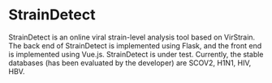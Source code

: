 # StrainDetect
StrainDetect is an online viral strain-level analysis tool based on VirStrain. The back end of StrainDetect is implemented using Flask, and the front end is implemented using Vue.js. StrainDetect is under test. Currently, the stable databases (has been evaluated by the developer) are SCOV2, H1N1, HIV, HBV.
